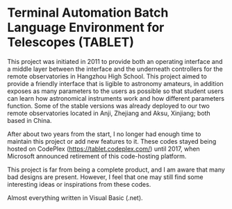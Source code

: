 # Terminal Automation Batch Language Environment for Telescopes (TABLET)

This project was initiated in 2011 to provide both an operating interface and a middle layer between the interface and the underneath controllers for the remote observatories in Hangzhou High School. This project aimed to provide a friendly interface that is ligible to astronomy amateurs, in addition exposes as many parameters to the users as possible so that student users can learn how astronomical instruments work and how different parameters function. Some of the stable versions was already deployed to our two remote observatories located in Anji, Zhejiang and Aksu, Xinjiang; both based in China.

After about two years from the start, I no longer had enough time to maintain this project or add new features to it. These codes stayed being hosted on CodePlex (https://tablet.codeplex.com/) until 2017, when Microsoft announced retirement of this code-hosting platform.

This project is far from being a complete product, and I am aware that many bad designs are present. However, I feel that one may still find some interesting ideas or inspirations from these codes.

Almost everything written in Visual Basic (.net).
